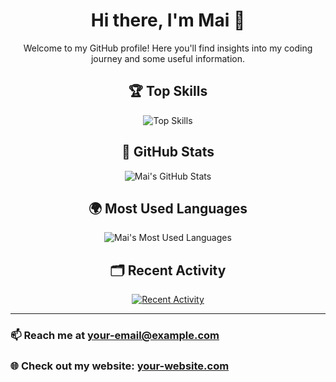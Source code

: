 <div align="center">

# Hi there, I'm Mai 👋

Welcome to my GitHub profile! Here you'll find insights into my coding journey and some useful information.

## 🏆 Top Skills

![Top Skills](https://skillicons.dev/icons?i=js,html,css,python,react,java)

## 🚀 GitHub Stats

![Mai's GitHub Stats](https://github-readme-stats.vercel.app/api?username=Mai-00048&show_icons=true&hide_title=true&hide=prs&count_private=true&include_all_commits=true&theme=dark&bg_color=000000&text_color=ffffff)

## 🌍 Most Used Languages

![Mai's Most Used Languages](https://github-readme-stats.vercel.app/api/top-langs/?username=Mai-00048&layout=compact&theme=dark&bg_color=000000&text_color=ffffff)

## 🗂️ Recent Activity

<!-- You can use GitHub's activity feed to display recent activity -->
[![Recent Activity](https://activity-graph.herokuapp.com/graph?username=Mai-00048&theme=github)](https://github.com/Mai-00048)

</div>

---

### 📫 Reach me at [your-email@example.com](mailto:your-email@example.com)  
### 🌐 Check out my website: [your-website.com](https://your-website.com)

